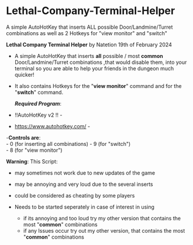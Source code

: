 # Lethal-Company-Terminal-Helper
A simple AutoHotKey that inserts ALL possible Door/Landmine/Turret combinations as well as 2 Hotkeys for "view monitor" and "switch"

**Lethal Company Terminal Helper**
by Natetion
19th of February 2024


- A simple AutoHotKey that inserts **all** possible / most **common**  Door/Landmine/Turret combinations ,that would disable them,
  into your terminal so you are able to help your friends in the dungeon much quicker! 
- It also contains Hotkeys for the "**view monitor**" command and for the "**switch**" command.
  
  ***Required Program***:
- !!AutoHotKey v2 !! -
-  https://www.autohotkey.com/	-

-**Controls are**:   
		- 0 (for inserting all combinations)
		- 9 (for "switch")  
		- 8 (for "view monitor")

**Warning**:
This Script:
- may sometimes not work due to new updates of the game
- may be annoying and very loud due to the several inserts
- could be considered as cheating by some players
- Needs to be started seperately in case of interest in using

	- if its annoying and too loud try my other version that contains the most "**common**" combinations
	- if any Issues occur try out my other version, that contains the most "**common**" combinations
